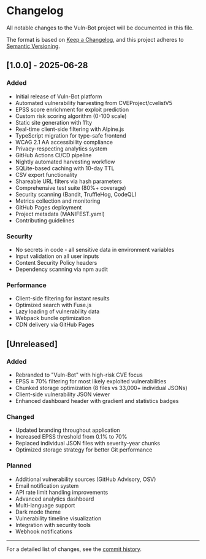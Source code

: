 # Changelog

All notable changes to the Vuln-Bot project will be documented in this file.

The format is based on [Keep a Changelog](https://keepachangelog.com/en/1.0.0/),
and this project adheres to [Semantic Versioning](https://semver.org/spec/v2.0.0.html).

## [1.0.0] - 2025-06-28

### Added
- Initial release of Vuln-Bot platform
- Automated vulnerability harvesting from CVEProject/cvelistV5
- EPSS score enrichment for exploit prediction
- Custom risk scoring algorithm (0-100 scale)
- Static site generation with 11ty
- Real-time client-side filtering with Alpine.js
- TypeScript migration for type-safe frontend
- WCAG 2.1 AA accessibility compliance
- Privacy-respecting analytics system
- GitHub Actions CI/CD pipeline
- Nightly automated harvesting workflow
- SQLite-based caching with 10-day TTL
- CSV export functionality
- Shareable URL filters via hash parameters
- Comprehensive test suite (80%+ coverage)
- Security scanning (Bandit, TruffleHog, CodeQL)
- Metrics collection and monitoring
- GitHub Pages deployment
- Project metadata (MANIFEST.yaml)
- Contributing guidelines

### Security
- No secrets in code - all sensitive data in environment variables
- Input validation on all user inputs
- Content Security Policy headers
- Dependency scanning via npm audit

### Performance
- Client-side filtering for instant results
- Optimized search with Fuse.js
- Lazy loading of vulnerability data
- Webpack bundle optimization
- CDN delivery via GitHub Pages

## [Unreleased]

### Added
- Rebranded to "Vuln-Bot" with high-risk CVE focus
- EPSS ≥ 70% filtering for most likely exploited vulnerabilities
- Chunked storage optimization (8 files vs 33,000+ individual JSONs)
- Client-side vulnerability JSON viewer
- Enhanced dashboard header with gradient and statistics badges

### Changed
- Updated branding throughout application
- Increased EPSS threshold from 0.1% to 70%
- Replaced individual JSON files with severity-year chunks
- Optimized storage strategy for better Git performance

### Planned
- Additional vulnerability sources (GitHub Advisory, OSV)
- Email notification system
- API rate limit handling improvements
- Advanced analytics dashboard
- Multi-language support
- Dark mode theme
- Vulnerability timeline visualization
- Integration with security tools
- Webhook notifications

---

For a detailed list of changes, see the [commit history](https://github.com/williamzujkowski/vuln-bot/commits/main).